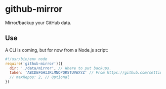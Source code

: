 # github-mirror
Mirror/backup your GitHub data.

## Use

A CLI is coming, but for now from a Node.js script:

```js
#!/usr/bin/env node
require('github-mirror')({
  dir: './data/mirror', // Where to put backups.
  token: 'ABCDEFGHIJKLMNOPQRSTUVWXYZ' // From https://github.com/settings/tokens,
  // maxRepos: 2, // Optional
})
```
